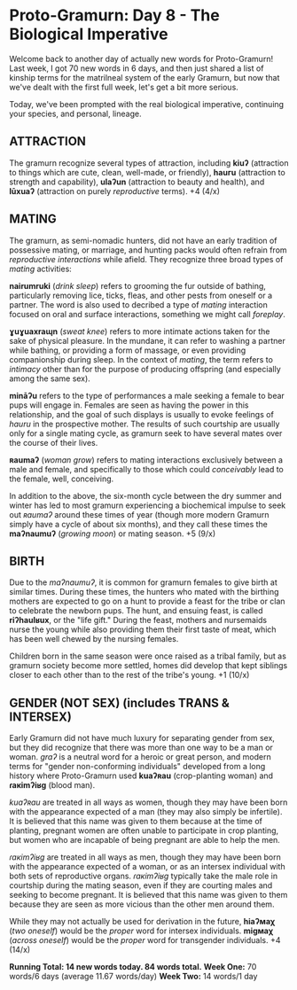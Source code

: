 # Proto-Gramurn: Day 8 - The Biological Imperative

Welcome back to another day of actually new words for Proto-Gramurn! Last week, I got 70 new words in 6 days, and then just shared a list of kinship terms for the matrilneal system of the early Gramurn, but now that we've dealt with the first full week, let's get a bit more serious.

Today, we've been prompted with the real biological imperative, continuing your species, and personal, lineage.

## ATTRACTION

The gramurn recognize several types of attraction, including **kiuʔ** (attraction to things which are cute, clean, well-made, or friendly), **hauгu** (attraction to strength and capability), **ulaʔun** (attraction to beauty and health), and **lūxuaʔ** (attraction on purely _reproductive_ terms). +4 (4/x)

## MATING

The gramurn, as semi-nomadic hunters, did not have an early tradition of possessive mating, or marriage, and hunting packs would often refrain from _reproductive interactions_ while afield. They recognize three broad types of _mating_ activities:

**nairumruki** (_drink sleep_) refers to grooming the fur outside of bathing, particularly removing lice, ticks, fleas, and other pests from oneself or a partner. The word is also used to decribed a type of _mating_ interaction focused on oral and surface interactions, something we might call _foreplay_.

**ɣuɣuaxraɰn** (_sweat knee_) refers to more intimate actions taken for the sake of physical pleasure. In the mundane, it can refer to washing a partner while bathing, or providing a form of massage, or even providing companionship during sleep. In the context of _mating_, the term refers to _intimacy_ other than for the purpose of producing offspring (and especially among the same sex).

**mināʔu** refers to the type of performances a male seeking a female to bear pups will engage in. Females are seen as having the power in this relationship, and the goal of such displays is usually to evoke feelings of _hauru_ in the prospective mother. The results of such courtship are usually only for a single mating cycle, as gramurn seek to have several mates over the course of their lives.

**ʀaumaʔ** (_woman grow_) refers to mating interactions exclusively between a male and female, and specifically to those which could _conceivably_ lead to the female, well, conceiving.

In addition to the above, the six-month cycle between the dry summer and winter has led to most gramurn experiencing a biochemical impulse to seek out _ʀaumaʔ_ around these times of year (though more modern Gramurn simply have a cycle of about six months), and they call these times the **maʔnaumuʔ** (_growing moon_) or mating season. +5 (9/x)

## BIRTH

Due to the _maʔnaumuʔ_, it is common for gramurn females to give birth at similar times. During these times, the hunters who mated with the birthing mothers are expected to go on a hunt to provide a feast for the tribe or clan to celebrate the newborn pups. The hunt, and ensuing feast, is called **riʔhaulʁux**, or the "life gift." During the feast, mothers and nursemaids nurse the young while also providing them their first taste of meat, which has been well chewed by the nursing females.

Children born in the same season were once raised as a tribal family, but as gramurn society become more settled, homes did develop that kept siblings closer to each other than to the rest of the tribe's young. +1 (10/x)

## GENDER (NOT SEX) (includes TRANS & INTERSEX)

Early Gramurn did not have much luxury for separating gender from sex, but they did recognize that there was more than one way to be a man or woman. _graʔ_ is a neutral word for a heroic or great person, and modern terms for "gender non-conforming individuals" developed from a long history where Proto-Gramurn used **kuaʔʀau** (crop-planting woman) and **ɾaкimʔiʁg** (blood man).

_kuaʔʀau_ are treated in all ways as women, though they may have been born with the appearance expected of a man (they may also simply be infertile). It is believed that this name was given to them because at the time of planting, pregnant women are often unable to participate in crop planting, but women who are incapable of being pregnant are able to help the men.

_ɾaкimʔiʁg_ are treated in all ways as men, though they may have been born with the appearance expected of a woman, or as an intersex individual with both sets of reproductive organs. _ɾaкimʔiʁg_ typically take the male role in courtship during the mating season, even if they are courting males and seeking to become pregnant. It is believed that this name was given to them because they are seen as more vicious than the other men around them.

While they may not actually be used for derivation in the future, **hiaʔмaχ** (_two oneself_) would be the _proper_ word for intersex individuals. **migмaχ** (_across oneself_) would be the _proper_ word for transgender individuals. +4 (14/x)

**Running Total: 14 new words today. 84 words total.**
**Week One:** 70 words/6 days (average 11.67 words/day)
**Week Two:** 14 words/1 day
